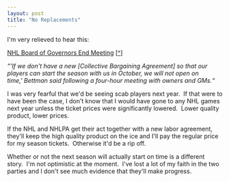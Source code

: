 ```yaml
---
layout: post
title: "No Replacements"
---
```


<p>I'm very relieved to hear this:</p>
<p><a href="http://www.tsn.ca/nhl/news_story.asp?ID=122214&amp;hubName=nhl">NHL Board of Governors End Meeting</a> [<a href="http://www.tsn.ca/nhl/news_story.asp?ID=122214&amp;hubName=nhl" target="_blank">^</a>]</p>
<p><em>&#8220;'If we don't have a new&nbsp;[Collective&nbsp;Bargaining Agreement]&nbsp;so that our players can start the season with us in October, we will not open on time,'&nbsp;Bettman said following a four-hour meeting with owners and GMs.&#8220;</em></p>
<p>I was very fearful that we'd be seeing scab players next year.&nbsp; If that were to have been the case, I don't know that I would have gone to any NHL games next year unless the ticket prices were significantly lowered.&nbsp; Lower quality product, lower prices.&nbsp; </p>
<p>If the NHL and NHLPA get their act together with a new labor agreement, they'll keep the high quality product on the ice and I'll pay the regular price for my season tickets.&nbsp; Otherwise it'd be a rip off.&nbsp; </p>
<p>Whether or not the next&nbsp;season will actually start on time is a different story.&nbsp; I'm not optimistic at the moment.&nbsp; I've lost a lot of my faith in the two parties and I don't see much evidence that they'll make progress.</p>
 
